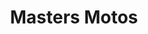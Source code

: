 ---
title: "Masters Motos"
url: /ciudad-autonoma-de-buenos-aires/masters-motos/
shop: piezas de automóviles
---